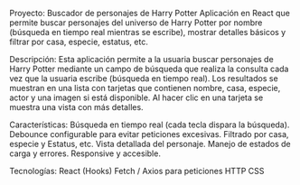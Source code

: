 Proyecto: Buscador de personajes de Harry Potter
Aplicación en React que permite buscar personajes del universo de Harry Potter por nombre (búsqueda en tiempo real mientras se escribe), mostrar detalles básicos y filtrar por casa, especie, estatus, etc.

Descripción:
Esta aplicación permite a la usuaria buscar personajes de Harry Potter mediante un campo de búsqueda que realiza la consulta cada vez que la usuaria escribe (búsqueda en tiempo real). Los resultados se muestran en una lista con tarjetas que contienen nombre, casa, especie, actor y una imagen si está disponible. Al hacer clic en una tarjeta se muestra una vista con más detalles.

Características:
Búsqueda en tiempo real (cada tecla dispara la búsqueda).
Debounce configurable para evitar peticiones excesivas.
Filtrado por casa, especie y Estatus, etc.
Vista detallada del personaje.
Manejo de estados de carga y errores.
Responsive y accesible.

Tecnologías:
React (Hooks)
Fetch / Axios para peticiones HTTP
CSS 


